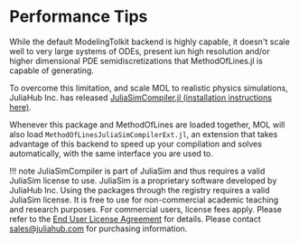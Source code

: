 # Performance Tips

While the default ModelingTolkit backend is highly capable, it doesn't scale well to very large systems of ODEs, present iun high resolution and/or higher dimensional PDE semidiscretizations that MethodOfLines.jl is capable of generating.

To overcome this limitation, and scale MOL to realistic physics simulations, JuliaHub Inc. has released [JuliaSimCompiler.jl (installation instructions here)](https://help.juliahub.com/juliasimcompiler/dev/).

Whenever this package and MethodOfLines are loaded together, MOL will also load `MethodOfLinesJuliaSimCompilerExt.jl`, an extension that takes advantage of this backend to speed up your compilation and solves automatically, with the same interface you are used to. 

!!! note
    JuliaSimCompiler is part of JuliaSim and thus requires a valid JuliaSim license to use. JuliaSim is a proprietary software developed by JuliaHub Inc. Using the packages through the registry requires a valid JuliaSim license. It is free to use for non-commercial academic teaching and research purposes. For commercial users, license fees apply. Please refer to the [End User License Agreement](https://juliahub.com/company/eula/?_gl=1*120lqg6*_ga*MTAxODQ4OTE3Mi4xNjk0MDA4MDM5*_ga_8FC7JQQLXX*MTY5NDAwODAzOC4xLjEuMTY5NDAwODgxMC4wLjAuMA..) for details. Please contact [sales@juliahub.com](https://juliahub.com/products/pricing/) for purchasing information.